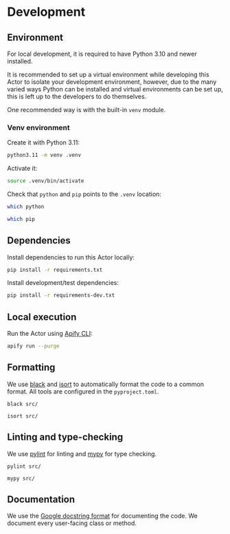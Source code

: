 # Development

## Environment

For local development, it is required to have Python 3.10 and newer installed.

It is recommended to set up a virtual environment while developing this Actor to isolate your development environment, however, due to the many varied ways Python can be installed and virtual environments can be set up, this is left up to the developers to do themselves.

One recommended way is with the built-in `venv` module.

### Venv environment

Create it with Python 3.11:

```bash
python3.11 -m venv .venv
```

Activate it:

```bash
source .venv/bin/activate
```

Check that `python` and `pip` points to the `.venv` location:

```bash
which python
```

```bash
which pip
```

## Dependencies

Install dependencies to run this Actor locally:

```bash
pip install -r requirements.txt
```

Install development/test dependencies:

```bash
pip install -r requirements-dev.txt
```

## Local execution

Run the Actor using [Apify CLI](https://docs.apify.com/cli/):

```bash
apify run --purge
```

## Formatting

We use [black](https://pypi.org/project/black/) and [isort](https://pypi.org/project/isort/) to automatically format the code to a common format. All tools are configured in the `pyproject.toml`.

```
black src/
```

```
isort src/
```

## Linting and type-checking

We use [pylint](https://pypi.org/project/pylint/) for linting and [mypy](https://pypi.org/project/mypy/) for type checking.

```
pylint src/
```

```
mypy src/
```

## Documentation

We use the [Google docstring format](https://sphinxcontrib-napoleon.readthedocs.io/en/latest/example_google.html) for documenting the code. We document every user-facing class or method.
